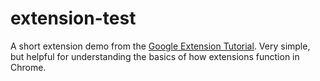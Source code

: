 # extension-test
A short extension demo from the [Google Extension Tutorial](https://developer.chrome.com/docs/extensions/get-started/tutorial/hello-world). Very simple, but helpful for understanding the basics of how extensions function in Chrome. 
